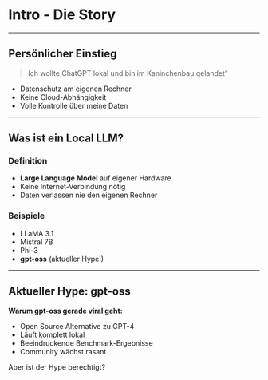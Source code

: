 # Intro - Die Story

---

## Persönlicher Einstieg

> Ich wollte ChatGPT lokal und bin im Kaninchenbau gelandet"

<v-click>

- Datenschutz am eigenen Rechner
- Keine Cloud-Abhängigkeit
- Volle Kontrolle über meine Daten

</v-click>

---

## Was ist ein Local LLM?

<div class="grid grid-cols-2 gap-8">

<div>

### Definition
- **Large Language Model** auf eigener Hardware
- Keine Internet-Verbindung nötig
- Daten verlassen nie den eigenen Rechner

</div>

<div v-click>

### Beispiele
- LLaMA 3.1
- Mistral 7B
- Phi-3
- **gpt-oss** (aktueller Hype!)

</div>

</div>

---

## Aktueller Hype: gpt-oss

<v-click>

**Warum gpt-oss gerade viral geht:**

</v-click>

<v-clicks>

- Open Source Alternative zu GPT-4
- Läuft komplett lokal
- Beeindruckende Benchmark-Ergebnisse
- Community wächst rasant

</v-clicks>

<v-click>

<div class="text-center mt-8">
<span class="text-2xl">Aber ist der Hype berechtigt?</span>
</div>

</v-click>